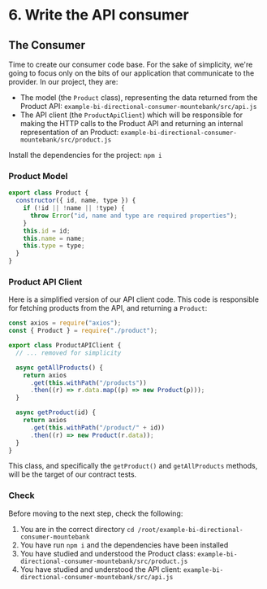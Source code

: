 # 6. Write the API consumer

## The Consumer

Time to create our consumer code base. For the sake of simplicity, we're going to focus only on the bits of our application that communicate to the provider. In our project, they are:

- The model (the `Product` class), representing the data returned from the Product API: `example-bi-directional-consumer-mountebank/src/api.js`
- The API client (the `ProductApiClient`) which will be responsible for making the HTTP calls to the Product API and returning an internal representation of an Product: `example-bi-directional-consumer-mountebank/src/product.js`

Install the dependencies for the project: `npm i`

### Product Model

```javascript
export class Product {
  constructor({ id, name, type }) {
    if (!id || !name || !type) {
      throw Error("id, name and type are required properties");
    }
    this.id = id;
    this.name = name;
    this.type = type;
  }
}
```

### Product API Client

Here is a simplified version of our API client code. This code is responsible for fetching products from the API, and returning a `Product`:

```javascript
const axios = require("axios");
const { Product } = require("./product");

export class ProductAPIClient {
  // ... removed for simplicity

  async getAllProducts() {
    return axios
      .get(this.withPath("/products"))
      .then((r) => r.data.map((p) => new Product(p)));
  }

  async getProduct(id) {
    return axios
      .get(this.withPath("/product/" + id))
      .then((r) => new Product(r.data));
  }
}
```

This class, and specifically the `getProduct()` and `getAllProducts` methods, will be the target of our contract tests.

### Check

Before moving to the next step, check the following:

1. You are in the correct directory `cd /root/example-bi-directional-consumer-mountebank`
1. You have run `npm i` and the dependencies have been installed
1. You have studied and understood the Product class: `example-bi-directional-consumer-mountebank/src/product.js`
1. You have studied and understood the API client: `example-bi-directional-consumer-mountebank/src/api.js`
